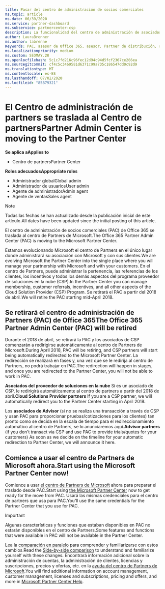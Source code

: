 ```yaml
---
title: Pasar del centro de administración de socios comerciales
ms.topic: article
ms.date: 06/30/2020
ms.service: partner-dashboard
ms.subservice: partnercenter-csp
description: La funcionalidad del centro de administración de asociados de Office 365 está pasando al centro de Partners.
author: LauraBrenner
ms.author: labrenne
Keywords: PAC, asesor de Office 365, asesor, Partner de distribución, retirada de PAC, retirada de PAC
ms.localizationpriority: medium
ms.custom: SEOMAY.20
ms.openlocfilehash: 5c1c7fd216c96fec12d94c94d5fcf2367ce266ea
ms.sourcegitcommit: cf4c5c3469581d6371c99a735c186547dd0c92d9
ms.translationtype: MT
ms.contentlocale: es-ES
ms.lasthandoff: 07/02/2020
ms.locfileid: "85879321"
---
```

# <a name="partner-admin-center-is-moving-to-the-partner-center"></a><span data-ttu-id="95b4d-104">El Centro de administración de partners se traslada al Centro de partners</span><span class="sxs-lookup"><span data-stu-id="95b4d-104">Partner Admin Center is moving to the Partner Center</span></span>

<span data-ttu-id="95b4d-105">**Se aplica a**</span><span class="sxs-lookup"><span data-stu-id="95b4d-105">**Applies to**</span></span>

- <span data-ttu-id="95b4d-106">Centro de partners</span><span class="sxs-lookup"><span data-stu-id="95b4d-106">Partner Center</span></span>

<span data-ttu-id="95b4d-107">**Roles adecuados**</span><span class="sxs-lookup"><span data-stu-id="95b4d-107">**Appropriate roles**</span></span>
- <span data-ttu-id="95b4d-108">Administrador global</span><span class="sxs-lookup"><span data-stu-id="95b4d-108">Global admin</span></span>
- <span data-ttu-id="95b4d-109">Administrador de usuarios</span><span class="sxs-lookup"><span data-stu-id="95b4d-109">User admin</span></span>
- <span data-ttu-id="95b4d-110">Agente de administrador</span><span class="sxs-lookup"><span data-stu-id="95b4d-110">Admin agent</span></span>
- <span data-ttu-id="95b4d-111">Agente de ventas</span><span class="sxs-lookup"><span data-stu-id="95b4d-111">Sales agent</span></span>

> [!NOTE]  
> <span data-ttu-id="95b4d-112">Todas las fechas se han actualizado desde la publicación inicial de este artículo.</span><span class="sxs-lookup"><span data-stu-id="95b4d-112">All dates have been updated since the initial posting of this article.</span></span>

<span data-ttu-id="95b4d-113">El centro de administración de socios comerciales (PAC) de Office 365 se traslada al centro de Partners de Microsoft.</span><span class="sxs-lookup"><span data-stu-id="95b4d-113">The Office 365 Partner Admin Center (PAC) is moving to the Microsoft Partner Center.</span></span>

<span data-ttu-id="95b4d-114">Estamos evolucionando Microsoft el centro de Partners en el único lugar donde administrará su asociación con Microsoft y con sus clientes.</span><span class="sxs-lookup"><span data-stu-id="95b4d-114">We are evolving Microsoft the Partner Center into the single place where you will manage your partnership with Microsoft and with your customers.</span></span> <span data-ttu-id="95b4d-115">En el centro de Partners, puede administrar la pertenencia, las referencias de los clientes, los incentivos y todos los demás aspectos del programa proveedor de soluciones en la nube (CSP).</span><span class="sxs-lookup"><span data-stu-id="95b4d-115">In the Partner Center you can manage membership, customer referrals, incentives, and all other aspects of the Cloud Solution Provider (CSP) Program.</span></span> <span data-ttu-id="95b4d-116">Se retirará el PAC a partir del 2018 de abril.</span><span class="sxs-lookup"><span data-stu-id="95b4d-116">We will retire the PAC starting mid-April 2018.</span></span>

## <a name="the-office-365-partner-admin-center-pac-will-be-retired"></a><span data-ttu-id="95b4d-117">Se retirará el centro de administración de Partners (PAC) de Office 365</span><span class="sxs-lookup"><span data-stu-id="95b4d-117">The Office 365 Partner Admin Center (PAC) will be retired</span></span>

<span data-ttu-id="95b4d-118">Durante el 2018 de abril, se retirará la PAC y los asociados de CSP comenzarán a redirigirse automáticamente al centro de Partners de Microsoft.</span><span class="sxs-lookup"><span data-stu-id="95b4d-118">During April 2018, PAC will be retiring, and CSP partners will start being automatically redirected to the Microsoft Partner Center.</span></span> <span data-ttu-id="95b4d-119">La redirección se realizará en fases y, una vez que se le redirija al centro de Partners, no podrá trabajar en PAC.</span><span class="sxs-lookup"><span data-stu-id="95b4d-119">The redirection will happen in stages, and once you are redirected to the Partner Center, you will not be able to work in PAC.</span></span> 

<span data-ttu-id="95b4d-120">**Asociados del proveedor de soluciones en la nube** Si es un asociado de CSP, le redirigirá automáticamente al centro de partners a partir del 2018 de abril.</span><span class="sxs-lookup"><span data-stu-id="95b4d-120">**Cloud Solutions Provider partners** If you are a CSP partner, we will automatically redirect you to the Partner Center starting in April 2018.</span></span> 

<span data-ttu-id="95b4d-121">Los **asociados de Advisor** (si no se realiza una transacción a través de CSP y usan PAC para proporcionar pruebas/cotizaciones para los clientes) tan pronto como se decida en la escala de tiempo para el redireccionamiento automático al centro de Partners, se lo anunciaremos aquí.</span><span class="sxs-lookup"><span data-stu-id="95b4d-121">**Advisor partners** (if you don't transact via CSP and use PAC to provide trials/quotes for your customers) As soon as we decide on the timeline for your automatic redirection to Partner Center, we will announce it here.</span></span> 


## <a name="start-using-the-microsoft-partner-center-now"></a><span data-ttu-id="95b4d-122">Comience a usar el centro de Partners de Microsoft ahora.</span><span class="sxs-lookup"><span data-stu-id="95b4d-122">Start using the Microsoft Partner Center now!</span></span>

<span data-ttu-id="95b4d-123">Comience a usar [el centro de Partners de Microsoft](https://partnercenter.microsoft.com/) ahora para preparar el traslado desde PAC.</span><span class="sxs-lookup"><span data-stu-id="95b4d-123">Start using [the Microsoft Partner Center](https://partnercenter.microsoft.com/) now to get ready for the move from PAC.</span></span>  <span data-ttu-id="95b4d-124">Usará las mismas credenciales para el centro de partners que usa para PAC.</span><span class="sxs-lookup"><span data-stu-id="95b4d-124">You'll use the same credentials for the Partner Center that you use for PAC.</span></span>

> [!IMPORTANT]  
> <span data-ttu-id="95b4d-125">Algunas características y funciones que estaban disponibles en PAC no estarán disponibles en el centro de Partners.</span><span class="sxs-lookup"><span data-stu-id="95b4d-125">Some features and functions that were available in PAC will not be available in the Partner Center.</span></span>

 <span data-ttu-id="95b4d-126">Lea la [comparación en paralelo](moving-from-pac-to-pc.md) para comprender y familiarizarse con estos cambios.</span><span class="sxs-lookup"><span data-stu-id="95b4d-126">Read the [Side-by-side comparison](moving-from-pac-to-pc.md) to understand and familiarize yourself with these changes.</span></span>  <span data-ttu-id="95b4d-127">Encontrará información adicional sobre la administración de cuentas, la administración de clientes, licencias y suscripciones, precios y ofertas, etc. en la [ayuda del centro de Partners de Microsoft](https://docs.microsoft.com/partner-center/).</span><span class="sxs-lookup"><span data-stu-id="95b4d-127">You will find additional information on account management, customer management, licenses and subscriptions, pricing and offers, and more in [Microsoft Partner Center Help](https://docs.microsoft.com/partner-center/).</span></span>